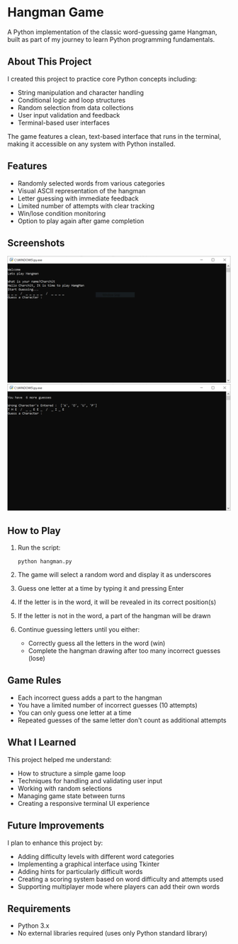 # Hangman Game

A Python implementation of the classic word-guessing game Hangman, built as part of my journey to learn Python programming fundamentals.

## About This Project

I created this project to practice core Python concepts including:
- String manipulation and character handling
- Conditional logic and loop structures
- Random selection from data collections
- User input validation and feedback
- Terminal-based user interfaces

The game features a clean, text-based interface that runs in the terminal, making it accessible on any system with Python installed.

## Features

- Randomly selected words from various categories
- Visual ASCII representation of the hangman
- Letter guessing with immediate feedback
- Limited number of attempts with clear tracking
- Win/lose condition monitoring
- Option to play again after game completion

## Screenshots

![Hangman Game Output](output.PNG)
![Hangman Game Example](output-img.PNG)

## How to Play

1. Run the script:
   ```
   python hangman.py
   ```

2. The game will select a random word and display it as underscores
3. Guess one letter at a time by typing it and pressing Enter
4. If the letter is in the word, it will be revealed in its correct position(s)
5. If the letter is not in the word, a part of the hangman will be drawn
6. Continue guessing letters until you either:
   - Correctly guess all the letters in the word (win)
   - Complete the hangman drawing after too many incorrect guesses (lose)

## Game Rules

- Each incorrect guess adds a part to the hangman
- You have a limited number of incorrect guesses (10 attempts)
- You can only guess one letter at a time
- Repeated guesses of the same letter don't count as additional attempts

## What I Learned

This project helped me understand:
- How to structure a simple game loop
- Techniques for handling and validating user input
- Working with random selections
- Managing game state between turns
- Creating a responsive terminal UI experience

## Future Improvements

I plan to enhance this project by:
- Adding difficulty levels with different word categories
- Implementing a graphical interface using Tkinter
- Adding hints for particularly difficult words
- Creating a scoring system based on word difficulty and attempts used
- Supporting multiplayer mode where players can add their own words

## Requirements

- Python 3.x
- No external libraries required (uses only Python standard library)




